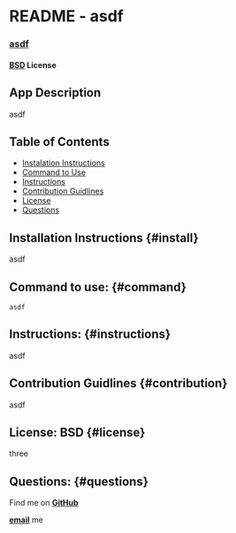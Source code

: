 # README - asdf

### [asdf](#questions)

#### [BSD](#license) License

## App Description

asdf

## Table of Contents
- [Instalation Instructions](#install)
- [Command to Use](#command)
- [Instructions](#instructions)
- [Contribution Guidlines](#contribution)
- [License](#license)
- [Questions](#questions)

## Installation Instructions {#install}

asdf

## Command to use: {#command}

<code>asdf</code>

## Instructions: {#instructions}

asdf

## Contribution Guidlines {#contribution}

asdf

## License: BSD {#license}

three

## Questions: {#questions}

Find me on **[GitHub](https://github.com/asdf)**

**[email](asdf)** me